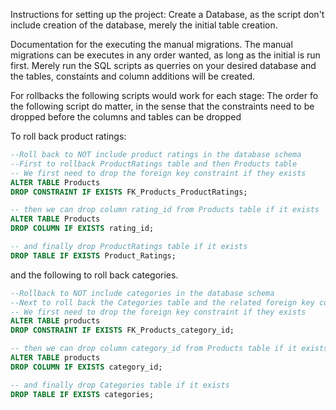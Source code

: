 Instructions for setting up the project:
Create a Database, as the script don't include creation of the database, merely the initial table creation.

Documentation for the executing the manual migrations.
The manual migrations can be executes in any order wanted, as long as the initial is run first.
Merely run the SQL scripts as querries on your desired database and the tables, constaints and column additions will be created.



For rollbacks the following scripts would work for each stage:
The order fo the following script do matter, in the sense that the constraints need to be dropped before the columns and tables can be dropped

To roll back product ratings:
```sql
--Roll back to NOT include product ratings in the database schema
--First to rollback ProductRatings table and then Products table
-- We first need to drop the foreign key constraint if they exists
ALTER TABLE Products
DROP CONSTRAINT IF EXISTS FK_Products_ProductRatings;

-- then we can drop column rating_id from Products table if it exists
ALTER TABLE Products
DROP COLUMN IF EXISTS rating_id;

-- and finally drop ProductRatings table if it exists
DROP TABLE IF EXISTS Product_Ratings;
```

and the following to roll back categories.
```sql
--Rollback to NOT include categories in the database schema
--Next to roll back the Categories table and the related foreign key constraint in products table
-- We first need to drop the foreign key constraint if they exists
ALTER TABLE products
DROP CONSTRAINT IF EXISTS FK_Products_category_id;

-- then we can drop column category_id from Products table if it exists
ALTER TABLE products
DROP COLUMN IF EXISTS category_id;

-- and finally drop Categories table if it exists
DROP TABLE IF EXISTS categories;
```
